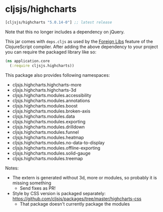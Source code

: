 # cljsjs/highcharts

[](dependency)
```clojure
[cljsjs/highcharts "5.0.14-0"] ;; latest release
```
[](/dependency)

Note that this no longer includes a dependency on jQuery.

This jar comes with `deps.cljs` as used by the [Foreign Libs][flibs] feature
of the ClojureScript compiler. After adding the above dependency to your project
you can require the packaged library like so:

```clojure
(ns application.core
  (:require cljsjs.highcharts))
```

This package also provides following namespaces:

- cljsjs.highcharts.highcharts-more
- cljsjs.highcharts.highcharts-3d
- cljsjs.highcharts.modules.accessibility
- cljsjs.highcharts.modules.annotations
- cljsjs.highcharts.modules.boost
- cljsjs.highcharts.modules.broken-axis
- cljsjs.highcharts.modules.data
- cljsjs.highcharts.modules.exporting
- cljsjs.highcharts.modules.drilldown
- cljsjs.highcharts.modules.funnel
- cljsjs.highcharts.modules.heatmap
- cljsjs.highcharts.modules.no-data-to-display
- cljsjs.highcharts.modules.offline-exporting
- cljsjs.highcharts.modules.solid-gauge
- cljsjs.highcharts.modules.treemap

Notes:

- The extern is generated without 3d, more or modules, so probably it is missing something
    - Send fixes as PR!
- Style by CSS version is packaged separately: https://github.com/cljsjs/packages/tree/master/highcharts-css
    - That package doesn't currently package the modules

[flibs]: https://github.com/clojure/clojurescript/wiki/Packaging-Foreign-Dependencies
